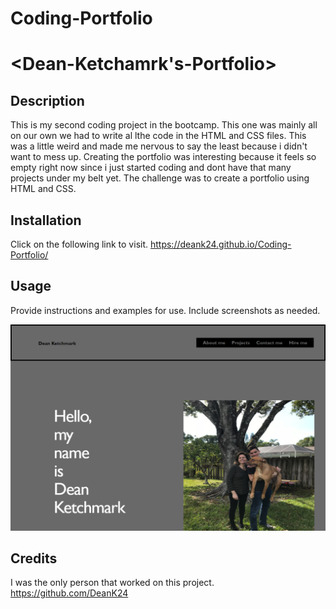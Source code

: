 # Coding-Portfolio
# <Dean-Ketchamrk's-Portfolio>

## Description
This is my second coding project in the bootcamp. This one was mainly all on our own we had to write al lthe code in the HTML and CSS files. This was a little weird and made me nervous to say the least because i didn't want to mess up. Creating the portfolio was interesting because it feels so empty right now since i just started coding and dont have that many projects under my belt yet. The challenge was to create a portfolio using HTML and CSS.


## Installation

Click on the following link to visit.
https://deank24.github.io/Coding-Portfolio/

## Usage

Provide instructions and examples for use. Include screenshots as needed.
  
![Screenshot](/assets/Images/Portfolio-screenshot.png)


## Credits
I was the only person that worked on this project.
https://github.com/DeanK24
